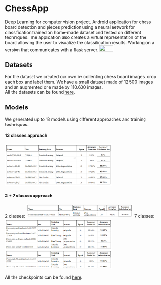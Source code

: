 # ChessApp
Deep Learning for computer vision project. Android application for chess board detection and pieces prediction using a neural network for classification trained on home-made dataset and tested on different techniques. The application also creates a virtual representation of the board allowing the user to visualize the classification results. Working on a version that communicates with a flask server.
<img src="/img/Demo.gif" width="30%" height="30%"/>

<h2>Datasets</h2>
  For the dataset we created our own by collenting chess board images, crop each box and label them.
  We have a small dataset made of 12.500 images and an augmented one made by 110.600 images.<br>
  All the datasets can be found <a href="https://drive.google.com/drive/folders/1DSgQq6am82dlhBs5cbA85SECThUErqKb?usp=sharing">here</a>.
  
<h2>Models</h2>
  We generated up to 13 models using different approaches and training techniques.<br>
  <h4>13 classes approach</h4>
  <img src="/img/13classes.PNG" width="70%" height="70%"/>
  <h4>2 + 7 classes approach</h4>
  2 classes:
  <img src="/img/2classes.PNG" width="70%" height="70%"/>
  7 classes:
  <img src="/img/7classes.PNG" width="70%" height="70%"/>
  
  All the checkpoints can be found <a href="https://drive.google.com/drive/folders/1ra-H5OGlfVveFzrJjEBJtBPslbJNzMaF?usp=sharing">here</a>.
 




